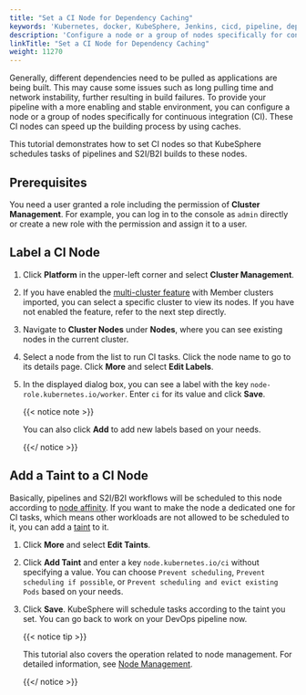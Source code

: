 ```yaml
---
title: "Set a CI Node for Dependency Caching"
keywords: 'Kubernetes, docker, KubeSphere, Jenkins, cicd, pipeline, dependency cache'
description: 'Configure a node or a group of nodes specifically for continuous integration (CI) to speed up the building process in a pipeline.'
linkTitle: "Set a CI Node for Dependency Caching"
weight: 11270
---
```


Generally, different dependencies need to be pulled as applications are being built. This may cause some issues such as long pulling time and network instability, further resulting in build failures. To provide your pipeline with a more enabling and stable environment, you can configure a node or a group of nodes specifically for continuous integration (CI). These CI nodes can speed up the building process by using caches. 

This tutorial demonstrates how to set CI nodes so that KubeSphere schedules tasks of pipelines and S2I/B2I builds to these nodes.

## Prerequisites

You need a user granted a role including the permission of **Cluster Management**. For example, you can log in to the console as `admin` directly or create a new role with the permission and assign it to a user.

## Label a CI Node

1. Click **Platform** in the upper-left corner and select **Cluster Management**.

2. If you have enabled the [multi-cluster feature](../../../multicluster-management/) with Member clusters imported, you can select a specific cluster to view its nodes. If you have not enabled the feature, refer to the next step directly.

3. Navigate to **Cluster Nodes** under **Nodes**, where you can see existing nodes in the current cluster.

4. Select a node from the list to run CI tasks. Click the node name to go to its details page. Click **More** and select **Edit Labels**.

5. In the displayed dialog box, you can see a label with the key `node-role.kubernetes.io/worker`. Enter `ci` for its value and click **Save**.

   {{< notice note >}} 

   You can also click **Add** to add new labels based on your needs.

   {{</ notice >}} 

## Add a Taint to a CI Node

Basically, pipelines and S2I/B2I workflows will be scheduled to this node according to [node affinity](https://kubernetes.io/docs/concepts/configuration/assign-pod-node/#node-affinity). If you want to make the node a dedicated one for CI tasks, which means other workloads are not allowed to be scheduled to it, you can add a [taint](https://kubernetes.io/docs/concepts/configuration/taint-and-toleration/) to it.

1. Click **More** and select **Edit Taints**.

2. Click **Add Taint** and enter a key `node.kubernetes.io/ci` without specifying a value. You can choose `Prevent scheduling`, `Prevent scheduling if possible`, or `Prevent scheduling and evict existing Pods` based on your needs.

3. Click **Save**. KubeSphere will schedule tasks according to the taint you set. You can go back to work on your DevOps pipeline now.

   {{< notice tip >}} 

   This tutorial also covers the operation related to node management. For detailed information, see [Node Management](../../../cluster-administration/nodes/).

   {{</ notice >}}
